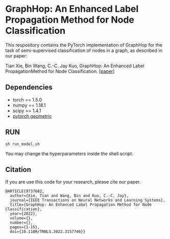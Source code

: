 # GraphHop: An Enhanced Label Propagation Method for Node Classification

This respository contains the PyTorch implementation of GraphHop for the task of semi-supervised classification of nodes in a graph, as described in our paper:

Tian Xie, Bin Wang, C.-C. Jay Kuo, GraphHop: An Enhanced Label PropagationMethod for Node Classification. [[paper]](https://arxiv.org/abs/2101.02326)


## Dependencies
* torch == 1.5.0
* numpy == 1.18.1
* scipy == 1.4.1
* [pytorch geometric](https://pytorch-geometric.readthedocs.io/en/latest/notes/installation.html)

## RUN
```
sh run_model.sh
```
You may change the hyperparameters inside the shell script.

## Citation
If you are use this code for your research, please cite our paper.

```
@ARTICLE{9737682,
  author={Xie, Tian and Wang, Bin and Kuo, C.-C. Jay},
  journal={IEEE Transactions on Neural Networks and Learning Systems}, 
  title={GraphHop: An Enhanced Label Propagation Method for Node Classification}, 
  year={2022},
  volume={},
  number={},
  pages={1-15},
  doi={10.1109/TNNLS.2022.3157746}}
```
